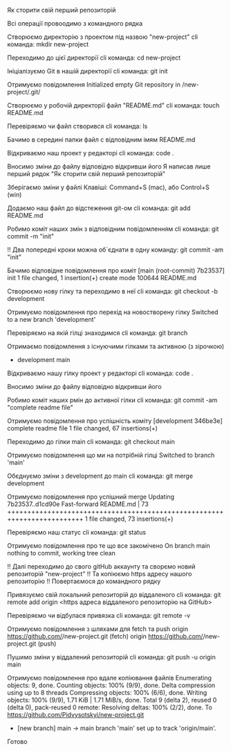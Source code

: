 Як сторити свій перший репозиторій

Всі операції провоодимо з командного рядка

Створюємо директорію з проектом під назвою "new-project"
cli команда: mkdir new-project

Переходимо до цієї директорії
cli команда: сd new-project

Ініціалізуємо Git в нашій директорії
cli команда: git init

Отримуємо повідомлення
Initialized empty Git repository in <Your working dirrectory>/new-project/.git/

Створюємо у робочій директорії файл "README.md"
cli команда: touch README.md

Перевіряємо чи файл створився
cli команда: ls

Бачимо в середині папки файл с відповідним імям
README.md

Відкриваємо наш проект у редакторі
cli команда: code .

Вносимо зміни до файлу відповідно відкривши його
Я написав лише перший рядок "Як сторити свій перший репозиторій"

Зберігаємо зміни у файлі
Клавіші: Command+S (mac), або Control+S (win)

Додаємо наш файл до відстеження git-ом
cli команда: git add README.md

Робимо коміт наших змін з відповідним повідомленням
cli команда: git commit -m "init"

!! Два попередні кроки можна об`єднати в одну команду: git commit -am "init"

Бачимо відповідне повідомлення про коміт
[main (root-commit) 7b23537] init
1 file changed, 1 insertion(+)
create mode 100644 README.md

Створюємо нову гілку та переходимо в неї
cli команда: git checkout -b development

Отримуємо повідомлення про перехід на новостворену гілку
Switched to a new branch 'development'

Перевіряємо на якій гілці знаходимся
cli команда: git branch

Отримаємо повідомлення з існуючими гілками та активною (з зірочкою)

- development
  main

Відкриваємо нашу гілку проект у редакторі
cli команда: code .

Вносимо зміни до файлу відповідно відкривши його

Робимо коміт наших pмін до активної гілки
cli команда: git commit -am "complete readme file"

Отримуємо повідомлення про успішність коміту
[development 346be3e] complete readme file
1 file changed, 67 insertions(+)

Переходимо до гілки main
cli команда: git checkout main

Отримуємо повідомлення що ми на потрібній гілці
Switched to branch 'main'

Обєднуємо зміни з development до main
cli команда: git merge development

Отримуємо повідомлення про успішний merge
Updating 7b23537..d1cd90e
Fast-forward
README.md | 73 +++++++++++++++++++++++++++++++++++++++++++++++++++++++++++++++++++++++++
1 file changed, 73 insertions(+)

Перевіряємо наш статус
cli команда: git status

Отримуємо повідомлення про те що все закомічено
On branch main
nothing to commit, working tree clean

!! Далі переходимо до свого gitHub аккаунту та сворємо новий репозиторій "new-project"
!! Та копіюємо https адресу нашого репозиторію
!! Повертаємося до командного рядку

Привязуємо свій локальний репозиторій до віддаленого
cli команда: git remote add origin <https адреса віддаленого репозиторію на GitHub>

Перевіряємо чи відбулася привязка
cli команда: git remote -v

Отримуємо повідомлення з шляхами для fetch та push
origin https://github.com/<Your nikName>/new-project.git (fetch)
origin https://github.com/<Your nikName>/new-project.git (push)

Пушимо зміни у віддалений репозиторій
cli команда: git push -u origin main

Отримуємо повідомлення про вдале копіювання файлів
Enumerating objects: 9, done.
Counting objects: 100% (9/9), done.
Delta compression using up to 8 threads
Compressing objects: 100% (6/6), done.
Writing objects: 100% (9/9), 1.71 KiB | 1.71 MiB/s, done.
Total 9 (delta 2), reused 0 (delta 0), pack-reused 0
remote: Resolving deltas: 100% (2/2), done.
To https://github.com/Pidvysotskyi/new-project.git

- [new branch] main -> main
  branch 'main' set up to track 'origin/main'.

Готово
